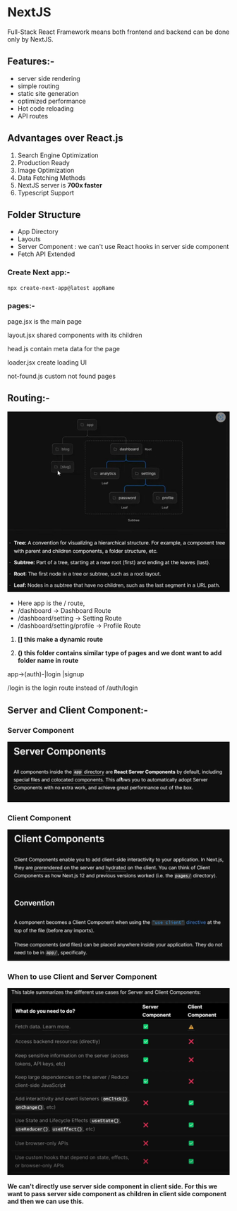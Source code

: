 # NextJS

Full-Stack React Framework means both frontend and backend can be done only by NextJS.

## Features:-

- server side rendering
- simple routing
- static site generation
- optimized performance
- Hot code reloading
- API routes

## Advantages over React.js

1. Search Engine Optimization
2. Production Ready
3. Image Optimization
4. Data Fetching Methods
5. NextJS server is **700x faster**
6. Typescript Support

## Folder Structure

- App Directory
- Layouts
- Server Component : we can't use React hooks in server side component
- Fetch API Extended

### Create Next app:-

```bash
npx create-next-app@latest appName
```

### pages:-

page.jsx is the main page

layout.jsx shared components with its children

head.js contain meta data for the page

loader.jsx create loading UI

not-found.js custom not found pages

## Routing:-

![Shows How routes works!](/public/ReadmeImages/route.jpeg)

- Here app is the / route,
- /dashboard -> Dashboard Route
- /dashboard/setting -> Setting Route
- /dashboard/setting/profile -> Profile Route

1. **[] this make a dynamic route**

2. **() this folder contains similar type of pages and we dont want to add folder name in route**

app->(auth)-|login
            |signup

/login is the login route instead of /auth/login

## Server and Client Component:-

### Server Component

![What is Server Component?](/public/ReadmeImages/server.png)

### Client Component

![What is Client Component?](/public/ReadmeImages/client.png)

### When to use Client and Server Component

![When to use Client and Server Component?](/public/ReadmeImages/usesOfserverandClient.png)

**We can't directly use server side component in client side. For this we want to pass server side component as children in client side component and then we can use this.** 
 

